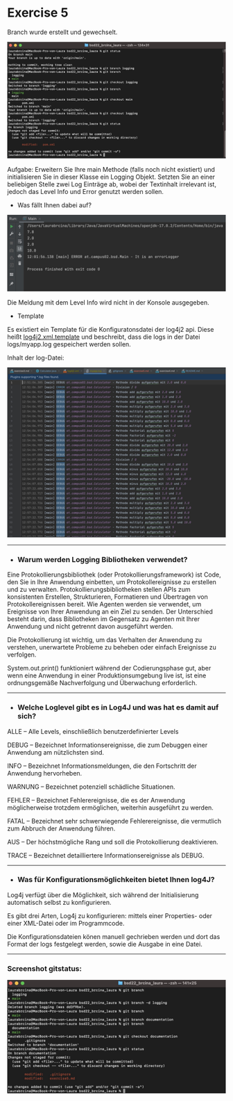 # Exercise 5

Branch wurde erstellt und gewechselt.

![](resources/images/ex5_1.png)

Aufgabe: Erweitern Sie Ihre main Methode (falls noch nicht existiert) und initialisieren Sie in dieser Klasse ein Logging Objekt. Setzten Sie an einer beliebigen Stelle zwei Log Einträge ab, wobei der Textinhalt irrelevant ist, jedoch das Level Info und Error genutzt werden sollen. 

* Was fällt Ihnen dabei auf?

![](resources/images/ex5_2.png)

Die Meldung mit dem Level Info wird nicht in der Konsole ausgegeben.

* Template

Es existiert ein Template für die Konfiguratonsdatei der log4j2 api. Diese heißt [log4j2.xml.template](src/main/resources/log4j2.xml.template)
und beschreibt, dass die logs in der Datei logs/myapp.log gespeichert werden sollen.

Inhalt der log-Datei:

![](resources/images/ex5_3.png)

___ 

* ### Warum werden Logging Bibliotheken verwendet?

Eine Protokollierungsbibliothek (oder Protokollierungsframework) ist Code, den Sie in Ihre Anwendung einbetten, um Protokollereignisse zu erstellen und zu verwalten. Protokollierungsbibliotheken stellen APIs zum konsistenten Erstellen, Strukturieren, Formatieren und Übertragen von Protokollereignissen bereit. Wie Agenten werden sie verwendet, um Ereignisse von Ihrer Anwendung an ein Ziel zu senden. Der Unterschied besteht darin, dass Bibliotheken im Gegensatz zu Agenten mit Ihrer Anwendung und nicht getrennt davon ausgeführt werden.

Die Protokollierung ist wichtig, um das Verhalten der Anwendung zu verstehen, unerwartete Probleme zu beheben oder einfach Ereignisse zu verfolgen.

System.out.print() funktioniert während der Codierungsphase gut, aber wenn eine Anwendung in einer Produktionsumgebung live ist, ist eine ordnungsgemäße Nachverfolgung und Überwachung erforderlich.
___

* ### Welche Loglevel gibt es in Log4J und was hat es damit auf sich?

ALLE – Alle Levels, einschließlich benutzerdefinierter Levels

DEBUG – Bezeichnet Informationsereignisse, die zum Debuggen einer Anwendung am nützlichsten sind.

INFO – Bezeichnet Informationsmeldungen, die den Fortschritt der Anwendung hervorheben.

WARNUNG – Bezeichnet potenziell schädliche Situationen.

FEHLER – Bezeichnet Fehlerereignisse, die es der Anwendung möglicherweise trotzdem ermöglichen, weiterhin ausgeführt zu werden.

FATAL – Bezeichnet sehr schwerwiegende Fehlerereignisse, die vermutlich zum Abbruch der Anwendung führen.

AUS – Der höchstmögliche Rang und soll die Protokollierung deaktivieren.

TRACE – Bezeichnet detailliertere Informationsereignisse als DEBUG.
___

* ### Was für Konfigurationsmöglichkeiten bietet Ihnen log4J?

Log4j verfügt über die Möglichkeit, sich während der Initialisierung automatisch selbst zu konfigurieren.

Es gibt drei Arten, Log4j zu konfigurieren: mittels einer Properties- oder einer XML-Datei oder im Programmcode.

Die Konfigurationsdateien könen manuell gechrieben werden und dort das Format der logs festgelegt werden, sowie die Ausgabe in eine Datei.
___

### Screenshot gitstatus:

![](resources/images/ex5_4.png)